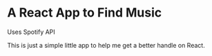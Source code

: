 # A React App to Find Music
Uses Spotify API

This is just a simple little app to help me get a better handle on React. 

